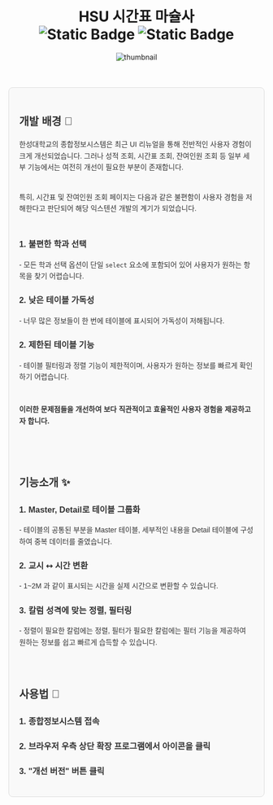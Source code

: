 <div align="center">
  <h1>
  HSU 시간표 마슐사
<div align="center"><a target="_blank" href="https://chromewebstore.google.com/detail/hsu-%EC%8B%9C%EA%B0%84%ED%91%9C-%EB%A7%88%EC%8A%90%EC%82%AC/nhjcilncjapkmohdhhdaikgdhjmlhngf"><img alt="Static Badge" src="https://img.shields.io/badge/Chrome_Web_Store-v1.2.4-%234285F4?style=plastic&logo=chromewebstore&logoColor=white&labelColor=black" style="display:inline-block;"></a>
  <img alt="Static Badge" src="https://img.shields.io/badge/license-Apache--2.0-%2300465B?style=plastic&labelColor=black" style="display:inline-block;">
</div>
  </h1>
</div>
<div align="center">
  <img src="https://github.com/user-attachments/assets/cdce3ca7-22e7-4eff-9c72-170d74e0b7af" alt="thumbnail">
</div><br/><br/><br/>

<div style="font-family: Arial, sans-serif; line-height: 1.6; color: #333; background-color: #f9f9f9; padding: 20px; border: 1px solid #ddd; border-radius: 8px;">
  <h2>
    개발 배경 💭
  </h2>
  <p>
    한성대학교의 종합정보시스템은 최근 UI 리뉴얼을 통해 전반적인 사용자 경험이 크게 개선되었습니다.
    그러나 성적 조회, 시간표 조회, 잔여인원 조회 등 일부 세부 기능에서는 여전히 개선이 필요한 부분이 존재합니다.
  </p>
  <br>
  특히, 시간표 및 잔여인원 조회 페이지는 다음과 같은 불편함이 사용자 경험을 저해한다고 판단되어 해당 익스텐션 개발의 계기가 되었습니다.
  
  <br>
  <br>

  <h3>1. 불편한 학과 선택</h3>
  - 모든 학과 선택 옵션이 단일 <code>select</code> 요소에 포함되어 있어 사용자가 원하는 항목을 찾기 어렵습니다.
  <br>
  <h3>2. 낮은 테이블 가독성</h3>
- 너무 많은 정보들이 한 번에 테이블에 표시되어 가독성이 저해됩니다.
  <h3>2. 제한된 테이블 기능</h3> 
  - 테이블 필터링과 정렬 기능이 제한적이며, 사용자가 원하는 정보를 빠르게 확인하기 어렵습니다.
  <br><br>
  <h4>이러한 문제점들을 개선하여 보다 직관적이고 효율적인 사용자 경험을 제공하고자 합니다.</h4><br><br>
  <h2>기능소개 ✨</h2>
  <h3>1. Master, Detail로 테이블 그룹화</h3>
  - 테이블의 공통된 부분을 Master 테이블, 세부적인 내용을 Detail 테이블에 구성하여 중복 데이터를 줄였습니다.
  <h3>2. 교시 ⭤ 시간 변환</h3>
  - 1~2M 과 같이 표시되는 시간을 실제 시간으로 변환할 수 있습니다.
  <h3>3. 칼럼 성격에 맞는 정렬, 필터링</h3>
  - 정렬이 필요한 칼럼에는 정렬, 필터가 필요한 칼럼에는 필터 기능을 제공하여 원하는 정보를 쉽고 빠르게 습득할 수 있습니다.
  <br>
  <br>
  <br>
  <h2>사용법 📑</h2>
  <h3>  
  1. 종합정보시스템 접속
  </h3>
  <h3>
  2. 브라우저 우측 상단 확장 프로그램에서 아이콘을 클릭
  </h3>
  <h3>
  3. "개선 버전" 버튼 클릭
  </h3>
</div>
